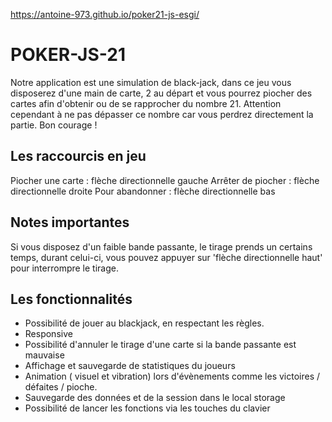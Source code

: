 https://antoine-973.github.io/poker21-js-esgi/

# POKER-JS-21
Notre application est une simulation de black-jack, dans ce jeu vous disposerez d'une main de carte, 2 au départ et vous pourrez piocher des cartes afin d'obtenir ou de se rapprocher du nombre 21. Attention cependant à ne pas dépasser ce nombre car vous perdrez directement la partie.
Bon courage !

## Les raccourcis en jeu
Piocher une carte : flèche directionnelle gauche
Arrêter de piocher : flèche directionnelle droite
Pour abandonner : flèche directionnelle bas

## Notes importantes
Si vous disposez d'un faible bande passante, le tirage prends un certains temps, durant celui-ci, 
vous pouvez appuyer sur 'flèche directionnelle haut' pour interrompre le tirage.

## Les fonctionnalités
- Possibilité de jouer au blackjack, en respectant les règles.
- Responsive
- Possibilité d'annuler le tirage d'une carte si la bande passante est mauvaise
- Affichage et sauvegarde de statistiques du joueurs
- Animation ( visuel et vibration) lors d'évènements comme les victoires / défaites / pioche.
- Sauvegarde des données et de la session dans le local storage
- Possibilité de lancer les fonctions via les touches du clavier
